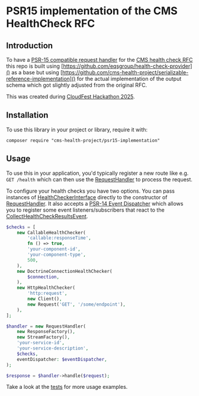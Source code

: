 # PSR15 implementation of the CMS HealthCheck RFC

## Introduction

To have a [PSR-15 compatible request handler](https://www.php-fig.org/psr/psr-15/) for the [CMS health check RFC](https://github.com/cms-health-project/health-check-rfc) this repo is built using [https://github.com/eqsgroup/health-check-provider]() as a base but using [https://github.com/cms-health-project/serializable-reference-implementation]() for the actual implementation of the output schema which got slightly adjusted from the original RFC.

This was created during [CloudFest Hackathon 2025](https://hackathon.cloudfest.com/project/cms-health-checks-2025/).

## Installation

To use this library in your project or library, require it with:

```terminal
composer require "cms-health-project/psr15-implementation"
```

## Usage

To use this in your application, you'd typically register a new route like e.g. `GET /health` which can then use the [RequestHandler](/src/RequestHandler.php) to process the request.

To configure your health checks you have two options.
You can pass instances of [HealthCheckerInterface](/src/HealthChecker/HealthCheckerInterface.php) directly to the constructor of [RequestHandler](/src/RequestHandler.php).
It also accepts a [PSR-14 Event Dispatcher](https://www.php-fig.org/psr/psr-14/) which allows you to register some event listeners/subscribers that react to the [CollectHealthCheckResultsEvent](/src/EventDispatcher/CollectHealthCheckResultsEvent.php).

```php
$checks = [
    new CallableHealthChecker(
        'callable:responseTime',
        fn () => true,
        'your-component-id',
        'your-component-type',
        500,
    ),
    new DoctrineConnectionHealthChecker(
        $connection,
    ),
    new HttpHealthChecker(
        'http:request',
        new Client(),
        new Request('GET', '/some/endpoint'),
    ),
];

$handler = new RequestHandler(
    new ResponseFactory(),
    new StreamFactory(),
    'your-service-id',
    'your-service-description',
    $checks,
    eventDispatcher: $eventDispatcher,
);

$response = $handler->handle($request);
```

Take a look at the [tests](/tests) for more usage examples.